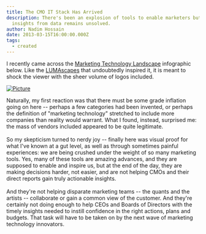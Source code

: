 ```yaml
---
title: The CMO IT Stack Has Arrived
description: There's been an explosion of tools to enable marketers but getting
  insights from data remains unsolved.
author: Nadim Hossain
date: 2013-03-15T16:00:00.000Z
tags:
  - created
---
```

I recently came across the [Marketing Technology Landscape](http://chiefmartec.com/2012/09/marketing-technology-landscape-supergraphic-2012/) infographic below. Like the [LUMAscapes](http://www.lumapartners.com/lumascapes/display-ad-tech-lumascape/) that undoubtedly inspired it, it is meant to shock the viewer with the sheer volume of logos included. 

[![Picture](http://www.nadimhossain.com/uploads/1/6/4/1/16411460/349022551.jpg)](http://chiefmartec.com/2012/09/marketing-technology-landscape-supergraphic-2012/)

Naturally, my first reaction was that there must be some grade inflation going on here -- perhaps a few categories had been invented, or perhaps the definition of "marketing technology" stretched to include more companies than reality would warrant. What I found, instead, surprised me: the mass of vendors included appeared to be quite legitimate. \
\
So my skepticism turned to nerdy joy -- finally here was visual proof for what I've known at a gut level, as well as through sometimes painful experiences: we are being crushed under the weight of so many marketing tools. Yes, many of these tools are amazing advances, and they are supposed to enable and inspire us, but at the end of the day, they are making decisions harder, not easier, and are not helping CMOs and their direct reports gain truly actionable insights. \
\
And they're not helping disparate marketing teams -- the quants and the artists -- collaborate or gain a common view of the customer. And they're certainly not doing enough to help CEOs and Boards of Directors with the timely insights needed to instill confidence in the right actions, plans and budgets. That task will have to be taken on by the next wave of marketing technology innovators.
